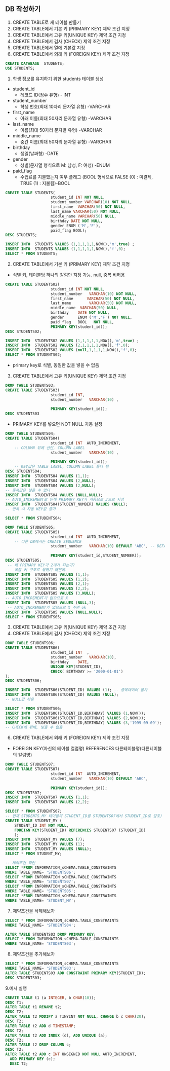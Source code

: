 ## DB 작성하기

1. CREATE TABLE로 새 테이블 만들기
2. CREATE TABLE에서 기본 키 (PRIMARY KEY) 제약 조건 지정
3. CREATE TABLE에서 고유 키(UNIQUE KEY) 제약 조건 지정
4. CREATE TABLE에서 검사 (CHECK) 제약 조건 지정
5. CREATE TABLE에서 열에 기본값 지정
6. CREATE TABLE에서 외래 키 (FOREIGN KEY) 제약 조건 지정
```sql
CREATE DATABASE  STUDENTS;
USE STUDENTS;
```
1. 학생 정보를 유지하기 위한 students 테이블 생성 

- student_id
  -  레코드 ID(정수 유형) - INT
- student_number
  -  학생 번호(최대 10자리 문자열 유형) -VARCHAR
- first_name
  -  아래 이름(최대 50자리 문자열 유형) -VARCHAR
- last_name
  -  이름(최대 50자리 문자열 유형) -VARCHAR
- middle_name
  -  중간 이름(최대 50자리 문자열 유형) -VARCHAR
- birthday
  -  생일(날짜형) -DATE
- gender
  - 성별(문자열 형식으로 M: 남성, F: 여성) -ENUM
- paid_flag 
  -  수업료를 지불했는지 여부 플래그 (BOOL 형식으로 FALSE (0) : 미결제, TRUE (1) : 지불됨)-BOOL
```sql
CREATE TABLE STUDENTS(
					student_id INT NOT NULL,
                    student_number VARCHAR(10) NOT NULL,
                    first_name	VARCHAR(50) NOT NULL,
                    last_name VARCHAR(50) NOT NULL,
                    middle_name VARCHAR(50) NULL,
                    birthday DATE NOT NULL,
                    gender ENUM ('M','F'),
                    paid_flag BOOL);
DESC STUDENTS;

INSERT INTO  STUDENTS VALUES (1,1,1,1,1,NOW(),'m',true) ;
INSERT INTO  STUDENTS VALUES (1,1,1,1,1,NOW(),'f',0);
SELECT * FROM STUDENTS;
```
2.  CREATE TABLE에서 기본 키 (PRIMARY KEY) 제약 조건 지정
- 식별 키, 테이블당 하나의 칼럼만 지정 가능. null, 중복 비허용
```sql
CREATE TABLE STUDENTS02(
					student_id INT NOT NULL,
                    student_number	 VARCHAR(10) NOT NULL,
                    first_name	  	VARCHAR(50) NOT NULL,
                    last_name		 VARCHAR(50) NOT NULL,
                    middle_name	 VARCHAR(50) NULL,
                    birthday 	DATE NOT NULL,
                    gender		ENUM ('M','F') NOT NULL,
                    paid_flag 	BOOL   NOT NULL,
                    PRIMARY KEY(student_id));
DESC STUDENTS02;

INSERT INTO  STUDENTS02 VALUES (1,1,1,1,1,NOW(),'m',true) ;
INSERT INTO  STUDENTS02 VALUES (2,1,1,1,1,NOW(),'f',0);
INSERT INTO  STUDENTS02 VALUES (null,1,1,1,1,NOW(),'f',0);
SELECT * FROM STUDENTS02;
```
- primary key로 식별, 동일한 값을 넣을 수 없음

3. CREATE TABLE에서 고유 키(UNIQUE KEY) 제약 조건 지정
```sql
DROP TABLE STUDENTS03;
CREATE TABLE STUDENTS03(
					student_id INT,
                    student_number	 VARCHAR(10) ,
                   
                    PRIMARY KEY(student_id)); 
DESC STUDENTS03
```
- PRIMARY KEY를 넣으면 NOT NULL 자동 설정
```sql
DROP TABLE STUDENTS04;
CREATE TABLE STUDENTS04(
					student_id INT	AUTO_INCREMENT, 
    -- COLUMN 뒤에 선언, COLUMN LABEL
                    student_number	 VARCHAR(10) ,
                   
                    PRIMARY KEY(student_id)); 
    -- KEY값은 TABLE LABEL, COLUMN LABEL 둘다 됨
DESC STUDENTS04;
INSERT INTO  STUDENTS04 VALUES (1,1);
INSERT INTO  STUDENTS04 VALUES (2,NULL);
INSERT INTO  STUDENTS04 VALUES (2,NULL); 
-- 중복값은 넣을 수 없다 
INSERT INTO  STUDENTS04 VALUES (NULL,NULL); 
-- AUTO_INCREMENT로 인해 PRIMARY KEY가 자동으로 3으로 지정
INSERT INTO  STUDENTS04(STUDENT_NUMBER) VALUES (NULL); 
-- 반복 시 자동 KEY값 증가

SELECT * FROM STUDENTS04;
```
```sql
DROP TABLE STUDENTS05;
CREATE TABLE STUDENTS05(
					student_id INT	AUTO_INCREMENT, 
    -- 다른 DB에서는 CREATE SEQUENCE
                    student_number	 VARCHAR(10) DEFAULT 'ABC', -- DEFAULT는 해결 불가 
                   
                    PRIMARY KEY(student_id,STUDENT_NUMBER));
DESC STUDENTS05;
 -- 왜 PRIMARY KEY가 2개가 되는가? 
 -- 복합 키 구조로 묶였기 때문에.
INSERT INTO  STUDENTS05 VALUES (1,1);
INSERT INTO  STUDENTS05 VALUES (1,2);
INSERT INTO  STUDENTS05 VALUES (2,1);
INSERT INTO  STUDENTS05 VALUES (2,2);
INSERT INTO  STUDENTS05 VALUES (3,NULL); 
-- AUTO_INCREMENT가 없으므로 X
INSERT INTO  STUDENTS05 VALUES (NULL,3);
 -- AUTO_INCREMENT가 없으므로 X 주면 ok
INSERT INTO  STUDENTS05 VALUES (NULL,NULL);
SELECT * FROM STUDENTS05;
```
3. CREATE TABLE에서 고유 키(UNIQUE KEY) 제약 조건 지정
4. CREATE TABLE에서 검사 (CHECK) 제약 조건 지정

```sql
DROP TABLE STUDENTS06;
CREATE TABLE STUDENTS06(
					student_id INT	,
                    student_number	 VARCHAR(10), 
                    birthday 	DATE,
                    UNIQUE KEY(STUDENT_ID),
                    CHECK( BIRTHDAY >= '2000-01-01')
);
DESC STUDENTS06; 

INSERT INTO  STUDENTS06(STUDENT_ID) VALUES (1); -- 중복데이터 불가
INSERT INTO  STUDENTS06(STUDENT_ID) VALUES (NULL); 
-- NULL값 허용

SELECT * FROM STUDENTS06;
INSERT INTO  STUDENTS06(STUDENT_ID,BIRTHDAY) VALUES (1,NOW()); 
INSERT INTO  STUDENTS06(STUDENT_ID,BIRTHDAY) VALUES (2,NOW()); 
INSERT INTO  STUDENTS06(STUDENT_ID,BIRTHDAY) VALUES (3,'1999-09-09'); 
-- CHECK에 위배, 넣을 수 없음
```
6. CREATE TABLE에서 외래 키 (FOREIGN KEY) 제약 조건 지정
- FOREIGN KEY(자신의 테이블 컬럼명) REFERENCES 다른테이블명(다른테이블의 칼럼명)
```sql
DROP TABLE STUDENTS07;
CREATE TABLE STUDENTS07(
					student_id INT	AUTO_INCREMENT, 
                    student_number	 VARCHAR(10) DEFAULT 'ABC', 
                   
                    PRIMARY KEY(student_id));
DESC STUDENTS07; 
INSERT INTO  STUDENTS07 VALUES (1,1);
INSERT INTO  STUDENTS07 VALUES (2,2); 

SELECT * FROM STUDENTS07;
-- 현재 STUDENTS_MY 테이블의 STUDENT_ID를 STUDENTS07에서 STUDENT_ID로 참조)
CREATE TABLE STUDENT_MY (
	STUDENT_ID INT NOT NULL,
	FOREIGN KEY(STUDENT_ID) REFERENCES STUDENTS07 (STUDENT_ID)
    );
INSERT INTO  STUDENT_MY VALUES (7);
INSERT INTO  STUDENT_MY VALUES (1);
INSERT INTO  STUDENT_MY VALUES (NULL);
SELECT * FROM STUDENT_MY;

-- 제약조건 확인
SELECT *FROM INFORMATION_sCHEMA.TABLE_CONSTRAINTS
WHERE TABLE_NAME= 'STUDENTS06';
SELECT *FROM INFORMATION_sCHEMA.TABLE_CONSTRAINTS
WHERE TABLE_NAME= 'STUDENTS07';
SELECT *FROM INFORMATION_sCHEMA.TABLE_CONSTRAINTS
WHERE TABLE_NAME= 'STUDENTS05';
SELECT *FROM INFORMATION_sCHEMA.TABLE_CONSTRAINTS
WHERE TABLE_NAME= 'STUDENT_MY';
```
7. 제약조건을 삭제해보자
```sql
SELECT * FROM INFORMATION_sCHEMA.TABLE_CONSTRAINTS
WHERE TABLE_NAME= 'STUDENTS04';

ALTER TABLE STUDENTS03 DROP PRIMARY KEY;
SELECT * FROM INFORMATION_sCHEMA.TABLE_CONSTRAINTS
WHERE TABLE_NAME= 'STUDENTS03';
```
8. 제약조건을 추가해보자
```sql
SELECT * FROM INFORMATION_sCHEMA.TABLE_CONSTRAINTS
WHERE TABLE_NAME= 'STUDENTS03';
ALTER TABLE STUDENTS03 ADD CONSTRAINT PRIMARY KEY(STUDENT_ID);
DESC STUDENTS03;
```
9.예시 실행
```sql
CREATE TABLE t1 (a INTEGER, b CHAR(10));
DESC T1;
ALTER TABLE t1 RENAME t2;
DESC T2;
ALTER TABLE t2 MODIFY a TINYINT NOT NULL, CHANGE b c CHAR(20);
DESC T2;
ALTER TABLE t2 ADD d TIMESTAMP;
DESC T2;
ALTER TABLE t2 ADD INDEX (d), ADD UNIQUE (a);
DESC T2;
ALTER TABLE t2 DROP COLUMN c;
DESC T2;
ALTER TABLE t2 ADD c INT UNSIGNED NOT NULL AUTO_INCREMENT,
  ADD PRIMARY KEY (c);
  DESC T2;
```